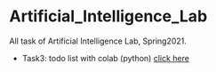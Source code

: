 # Artificial_Intelligence_Lab

All task of Artificial Intelligence Lab, Spring2021.

* Task3: todo list with colab (python) [click here](https://github.com/HRahman1777/Artificial_Intelligence_Lab/blob/main/LabTask3_ToDoList.ipynb)
